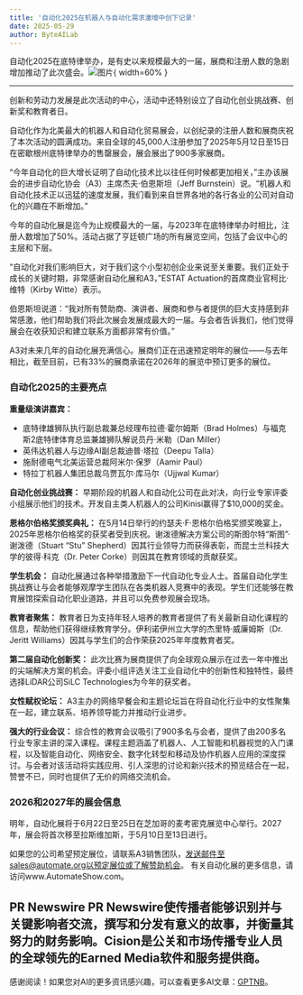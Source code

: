 ```yaml
---
title: '自动化2025在机器人与自动化需求激增中创下记录'
date: 2025-05-29
author: ByteAILab
---
```


自动化2025在底特律举办，是有史以来规模最大的一届，展商和注册人数的急剧增加推动了此次盛会。![图片](https://ai-techpark.com/wp-content/uploads/Automate.jpg){ width=60% }

---
创新和劳动力发展是此次活动的中心，活动中还特别设立了自动化创业挑战赛、创新奖和教育者日。

自动化作为北美最大的机器人和自动化贸易展会，以创纪录的注册人数和展商庆祝了本次活动的圆满成功。来自全球的45,000人注册参加了2025年5月12日至15日在密歇根州底特律举办的售罄展会，展会展出了900多家展商。

“今年自动化的巨大增长证明了自动化技术比以往任何时候都更加相关，”主办该展会的进步自动化协会（A3）主席杰夫·伯恩斯坦（Jeff Burnstein）说。“机器人和自动化技术正以迅猛的速度发展，我们看到来自世界各地的各行各业的公司对自动化的兴趣在不断增加。”

今年的自动化展是迄今为止规模最大的一届，与2023年在底特律举办时相比，注册人数增加了50%。活动占据了亨廷顿广场的所有展览空间，包括了会议中心的主层和下层。

“自动化对我们影响巨大，对于我们这个小型初创企业来说至关重要。我们正处于成长的关键时期，非常感谢自动化展和A3，”ESTAT Actuation的首席商业官柯比·维特（Kirby Witte）表示。

伯恩斯坦说道：“我对所有赞助商、演讲者、展商和参与者提供的巨大支持感到非常感激，他们帮助我们将此次展会发展成最大的一届。与会者告诉我们，他们觉得展会在收获知识和建立联系方面都非常有价值。”

A3对未来几年的自动化展充满信心。展商们正在迅速预定明年的展位——与去年相比，截至目前，已有33%的展商承诺在2026年的展览中预订更多的展位。

### 自动化2025的主要亮点

**重量级演讲嘉宾：**

- 底特律雄狮队执行副总裁兼总经理布拉德·霍尔姆斯（Brad Holmes）与福克斯2底特律体育总监兼雄狮队解说员丹·米勒（Dan Miller）
- 英伟达机器人与边缘AI副总裁迪普·塔拉（Deepu Talla）
- 施耐德电气北美运营总裁阿米尔·保罗（Aamir Paul）
- 特拉丁机器人集团总裁乌贾瓦尔·库马尔（Ujjwal Kumar）

**自动化创业挑战赛：** 早期阶段的机器人和自动化公司在此对决，向行业专家评委小组展示他们的技术。开发自主类人机器人的公司Kinisi赢得了$10,000的奖金。

**恩格尔伯格奖颁奖典礼：** 在5月14日举行的约瑟夫·F·恩格尔伯格奖颁奖晚宴上，2025年恩格尔伯格奖的获奖者受到庆祝。谢泼德解决方案公司的斯图尔特“斯图”·谢泼德（Stuart “Stu” Shepherd）因其行业领导力而获得表彰，而昆士兰科技大学的彼得·科克（Dr. Peter Corke）则因其在教育领域的贡献获奖。

**学生机会：** 自动化展通过各种举措激励下一代自动化专业人士。首届自动化学生挑战赛让与会者能够观摩学生团队在各类机器人竞赛中的表现。学生们还能够在教育展馆探索自动化职业道路，并且可以免费参观展会现场。

**教育者聚焦：** 教育者日为支持年轻人培养的教育者提供了有关最新自动化课程的信息，帮助他们获得继续教育学分。伊利诺伊州立大学的杰里特·威廉姆斯（Dr. Jeritt Williams）因其与学生们的合作荣获2025年年度教育者奖。

**第二届自动化创新奖：** 此次比赛为展商提供了向全球观众展示在过去一年中推出的尖端解决方案的机会。评委小组评选关注工业自动化中的创新性和独特性，最终选择LiDAR公司SiLC Technologies为今年的获奖者。

**女性赋权论坛：** A3主办的网络早餐会和主题论坛旨在将自动化行业中的女性聚集在一起，建立联系、培养领导能力并推动行业进步。

**强大的行业会议：** 综合性的教育会议吸引了900多名与会者，提供了由200多名行业专家主讲的深入课程。课程主题涵盖了机器人、人工智能和机器视觉的入门课程，以及智能自动化、网络安全、数字化转型和移动及协作机器人应用的深度探讨。与会者对该活动将实践应用、引人深思的讨论和新兴技术的预览结合在一起，赞誉不已，同时也提供了无价的网络交流机会。

### 2026和2027年的展会信息

明年，自动化展将于6月22日至25日在芝加哥的麦考密克展览中心举行。2027年，展会将首次移至拉斯维加斯，于5月10日至13日进行。

如果您的公司希望预定展位，请联系A3销售团队，发送邮件至sales@automate.org以预定展位或了解赞助机会。
有关自动化展的更多信息，请访问www.AutomateShow.com。

PR Newswire PR Newswire使传播者能够识别并与关键影响者交流，撰写和分发有意义的故事，并衡量其努力的财务影响。Cision是公关和市场传播专业人员的全球领先的Earned Media软件和服务提供商。
---
感谢阅读！如果您对AI的更多资讯感兴趣，可以查看更多AI文章：[GPTNB](https://gptnb.com)。